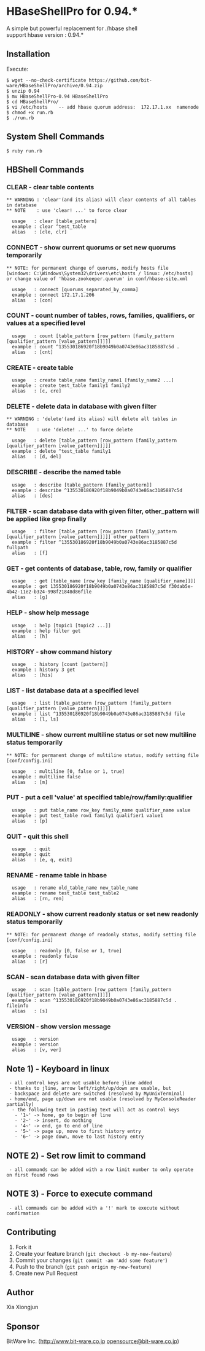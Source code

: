 # HBaseShellPro for 0.94.*

A simple but powerful replacement for ./hbase shell <br />
support hbase version : 0.94.*


## Installation

Execute:

    $ wget --no-check-certificate https://github.com/bit-ware/HBaseShellPro/archive/0.94.zip
    $ unzip 0.94
    $ mv HBaseShellPro-0.94 HBaseShellPro
    $ cd HBaseShellPro/
    $ vi /etc/hosts    -- add hbase quorum address:  172.17.1.xx  namenode
    $ chmod +x run.rb
    $ ./run.rb

## System Shell Commands

    $ ruby run.rb

## HBShell Commands

### CLEAR - clear table contents

    ** WARNING : 'clear'(and its alias) will clear contents of all tables in database
    ** NOTE    : use 'clear! ...' to force clear

      usage   : clear [table_pattern]
      example : clear ^test_table
      alias   : [cle, clr]

### CONNECT - show current quorums or set new quorums temporarily

    ** NOTE: for permanent change of quorums, modify hosts file
    [windows: C:\Windows\System32\drivers\etc\hosts / linux: /etc/hosts]
    or change value of 'hbase.zookeeper.quorum' in conf/hbase-site.xml

      usage   : connect [quorums_separated_by_comma]
      example : connect 172.17.1.206
      alias   : [con]

### COUNT - count number of tables, rows, families, qualifiers, or values at a specified level

      usage   : count [table_pattern [row_pattern [family_pattern [qualifier_pattern [value_pattern]]]]]
      example : count ^135530186920f18b9049b0a0743e86ac3185887c5d .
      alias   : [cnt]

### CREATE - create table

      usage   : create table_name family_name1 [family_name2 ...]
      example : create test_table family1 family2
      alias   : [c, cre]

### DELETE - delete data in database with given filter

    ** WARNING : 'delete'(and its alias) will delete all tables in database
    ** NOTE    : use 'delete! ...' to force delete

      usage   : delete [table_pattern [row_pattern [family_pattern [qualifier_pattern [value_pattern]]]]]
      example : delete ^test_table family1
      alias   : [d, del]

### DESCRIBE - describe the named table

      usage   : describe [table_pattern [family_pattern]]
      example : describe ^135530186920f18b9049b0a0743e86ac3185887c5d
      alias   : [des]

### FILTER - scan database data with given filter, other_pattern will be applied like grep finally

      usage   : filter [table_pattern [row_pattern [family_pattern [qualifier_pattern [value_pattern]]]]] other_pattern
      example : filter ^135530186920f18b9049b0a0743e86ac3185887c5d fullpath
      alias   : [f]

### GET - get contents of database, table, row, family or qualifier

      usage   : get [table_name [row_key [family_name [qualifier_name]]]]
      example : get 135530186920f18b9049b0a0743e86ac3185887c5d f30dab5e-4b42-11e2-b324-998f21848d86file
      alias   : [g]

### HELP - show help message

      usage   : help [topic1 [topic2 ...]]
      example : help filter get
      alias   : [h]

### HISTORY - show command history

      usage   : history [count [pattern]]
      example : history 3 get
      alias   : [his]

### LIST - list database data at a specified level

      usage   : list [table_pattern [row_pattern [family_pattern [qualifier_pattern [value_pattern]]]]]
      example : list ^135530186920f18b9049b0a0743e86ac3185887c5d file
      alias   : [l, ls]

### MULTILINE - show current multiline status or set new multiline status temporarily

    ** NOTE: for permanent change of multiline status, modify setting file [conf/config.ini]

      usage   : multiline [0, false or 1, true]
      example : multiline false
      alias   : [m]

### PUT - put a cell 'value' at specified table/row/family:qualifier

      usage   : put table_name row_key family_name qualifier_name value
      example : put test_table row1 family1 qualifier1 value1
      alias   : [p]

### QUIT - quit this shell

      usage   : quit
      example : quit
      alias   : [e, q, exit]

### RENAME - rename table in hbase

      usage   : rename old_table_name new_table_name
      example : rename test_table test_table2
      alias   : [rn, ren]

### READONLY - show current readonly status or set new readonly status temporarily

    ** NOTE: for permanent change of readonly status, modify setting file
    [conf/config.ini]

      usage   : readonly [0, false or 1, true]
      example : readonly false
      alias   : [r]

### SCAN - scan database data with given filter

      usage   : scan [table_pattern [row_pattern [family_pattern [qualifier_pattern [value_pattern]]]]]
      example : scan ^135530186920f18b9049b0a0743e86ac3185887c5d . fileinfo
      alias   : [s]

### VERSION - show version message

      usage   : version
      example : version
      alias   : [v, ver]

## Note 1) - Keyboard in linux

     - all control keys are not usable before jline added
     - thanks to jline, arrow left/right/up/down are usable, but
     - backspace and delete are switched (resolved by MyUnixTerminal)
     - home/end, page up/down are not usable (resolved by MyConsoleReader partially)
      - the following text in pasting text will act as control keys
       - '1~' -> home, go to begin of line
       - '2~' -> insert, do nothing
       - '4~' -> end, go to end of line
       - '5~' -> page up, move to first history entry
       - '6~' -> page down, move to last history entry

## NOTE 2) - Set row limit to command

     - all commands can be added with a row limit number to only operate on first found rows

## NOTE 3) - Force to execute command

     - all commands can be added with a '!' mark to execute without confirmation

## Contributing

1. Fork it
2. Create your feature branch (`git checkout -b my-new-feature`)
3. Commit your changes (`git commit -am 'Add some feature'`)
4. Push to the branch (`git push origin my-new-feature`)
5. Create new Pull Request


## Author
Xia Xiongjun

## Sponsor
BitWare Inc. (http://www.bit-ware.co.jp opensource@bit-ware.co.jp)
